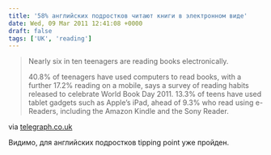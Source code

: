 ```yaml
---
title: '58% английских подростков читают книги в электронном виде'
date: Wed, 09 Mar 2011 12:41:08 +0000
draft: false
tags: ['UK', 'reading']
---
```


> Nearly six in ten teenagers are reading books electronically.
> 
> 40.8% of teenagers have used computers to read books, with a further 17.2% reading on a mobile, says a survey of reading habits released to celebrate World Book Day 2011. 13.3% of teens have used tablet gadgets such as Apple’s iPad, ahead of 9.3% who read using e-Readers, including the Amazon Kindle and the Sony Reader.

via [telegraph.co.uk](http://www.telegraph.co.uk/culture/books/booknews/8359520/Print-books-hold-their-own-over-digital-media.html)

Видимо, для английских подростков tipping point уже пройден.